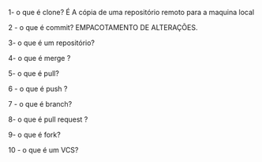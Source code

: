 1- o que é clone?
 É A cópia de uma repositório remoto para a maquina local
 
2 - o que é commit?
EMPACOTAMENTO DE ALTERAÇÕES.

3- o que é um repositório?

4- o que é merge ? 

5- o que é  pull?

6 - o que é push ?

7 - o que é branch?

8- o que é pull request ?

9-  o que é fork? 

10 - o que é um VCS?